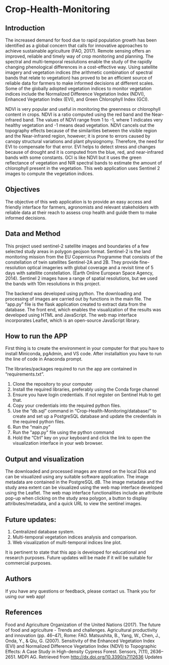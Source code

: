 # Crop-Health-Monitoring
## Introduction

The increased demand for food due to rapid population growth has been identified as a global concern that calls for innovative approaches to achieve sustainable agriculture (FAO, 2017). Remote sensing offers an improved, reliable and timely way of crop monitoring and planning. The spectral and multi-temporal resolutions enable the study of the rapidly changing phenological differences in a cost-effective way. Using satellite imagery and vegetation indices (the arithmetic combination of spectral bands that relate to vegetation) has proved to be an efficient source of reliable data for farmers to make informed decisions at different scales. Some of the globally adopted vegetation indices to monitor vegetation indices include the Normalized Difference Vegetation Index (NDVI), Enhanced Vegetation Index (EVI), and Green Chlorophyll Index (GCI).

NDVI is very popular and useful in monitoring the greenness or chlorophyll content in crops. NDVI is a ratio computed using the red band and the Near-infrared band. The values of NDVI range from 1 to -1, where 1 indicates very healthy vegetation and -1 means dead vegetation. NDVI cancels out the topography effects because of the similarities between the visible region and the Near-infrared region, however; it is prone to errors caused by canopy structural variations and plant physiognomy. Therefore, the need for EVI to compensate for that error. EVI helps to detect stress and changes because of drought and it is computed from the blue, red, and near-infrared bands with some constants. GCI is like NDVI but it uses the green reflectance of vegetation and NIR spectral bands to estimate the amount of chlorophyll present in the vegetation.
This web application uses Sentinel 2 images to compute the vegetation indices.

## Objectives

The objective of this web application is to provide an easy access and friendly interface for farmers, agronomists and relevant stakeholders with reliable data at their reach to assess crop health and guide them to make informed decisions.

## Data and Method

This project used sentinel-2 satellite images and boundaries of a few selected study areas in polygon geojson format. Sentinel-2 is the land monitoring mission from the EU Copernicus Programme that consists of the constellation of twin satellites Sentinel-2A and 2B. They provide fine-resolution optical imageries with global coverage and a revisit time of 5 days with satellite constellation. (Earth Online European Space Agency, 2014). Sentinel 2 images have a range of spatial resolutions, but we used the bands with 10m resolutions in this project. 

The backend was developed using python. The downloading and processing of images are carried out by functions in the main file. The “app.py” file is the flask application created to extract data from the database. The front end, which enables the visualization of the results was developed using HTML and JavaScript. The web map interface incorporates Leaflet, which is an open-source JavaScript library.

## How to run the APP
First thing is to create the environment in your computer for that you have to install Miniconda, pgAdmin, and VS code. After installaltion you have to run the line of code in Anaconda prompt.

The libraries/packages required to run the app are contained in “requirements.txt”.  

1.	Clone the repository to your computer
2.	Install the required libraries, preferably using the Conda forge channel
3.	Ensure you have login credentials. If not register on Sentinel Hub to get that.
4.	Copy your credentials into the required python files.
5.	Use the “db.sql” command in “Crop-Health-Monitoring/database/” to create and set up a PostgreSQL database and update the credentials in the required python files.
6.	Run the “main.py” 
7.	Run the "app.py" file using the python command
8.	Hold the “Ctrl” key on your keyboard and click the link to open the visualization interface in your web browser.

## Output and visualization

The downloaded and processed images are stored on the local Disk and can be visualized using any suitable software application. The image metadata are contained in the PostgreSQL dB. The image metadata and the study area extent can be visualized using the web map interface developed using the Leaflet. The web map interface functionalities include an attribute pop-up when clicking on the study area polygon, a button to display attributes/metadata, and a quick URL to view the sentinel images. 
## Future updates:
1.	Centralized database system.
2.	Multi-temporal vegetation indices analysis and comparison.
3.	Web visualization of multi-temporal indices line plot. 

It is pertinent to state that this app is developed for educational and research purposes. Future updates will be made if it will be suitable for commercial purposes.

## Authors

If you have any questions or feedback, please contact us. Thank you for using our web app!


## References
Food and Agriculture Organization of the United Nations (2017). The future of food and agriculture - Trends and challenges. Agricultural productivity and innovation (pp. 46–47), Rome: FAO.
Matsushita, B., Yang, W., Chen, J., Onda, Y., & Qiu, G. (2007). Sensitivity of the Enhanced Vegetation Index (EVI) and Normalized Difference Vegetation Index (NDVI) to Topographic Effects: A Case Study in High-density Cypress Forest. Sensors, 7(11), 2636–2651. MDPI AG. Retrieved from http://dx.doi.org/10.3390/s7112636
Updates
